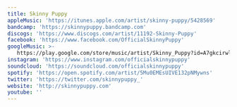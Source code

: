 ```yaml
---
title: Skinny Puppy
appleMusic: 'https://itunes.apple.com/artist/skinny-puppy/5428569'
bandcamp: 'https://skinnypuppy.bandcamp.com'
discogs: 'https://www.discogs.com/artist/11192-Skinny-Puppy'
facebook: 'https://www.facebook.com/OfficialSkinnyPuppy'
googleMusic: >-
   https://play.google.com/store/music/artist/Skinny_Puppy?id=A7gkcirwl4lpnnfgmti3unznhgq
instagram: 'https://www.instagram.com/officialskinnypuppy'
soundcloud: 'https://soundcloud.com/officialskinnypuppy'
spotify: 'https://open.spotify.com/artist/5Mu0EMEsUIVE132pNMywns'
twitter: 'https://twitter.com/skinnypuppy_'
website: 'http://skinnypuppy.com'
youtube: ''
---
```


